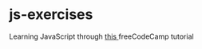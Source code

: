 # js-exercises
 Learning JavaScript through <a href="https://www.youtube.com/watch?v=jS4aFq5-91M&t=16074s">this <a>freeCodeCamp tutorial
